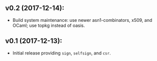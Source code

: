 ## v0.2 (2017-12-14):
* Build system maintenance: use newer asn1-combinators, x509, and OCaml; use topkg instead of oasis.

## v0.1 (2017-12-13):
* Initial release providing `sign`, `selfsign`, and `csr`.
